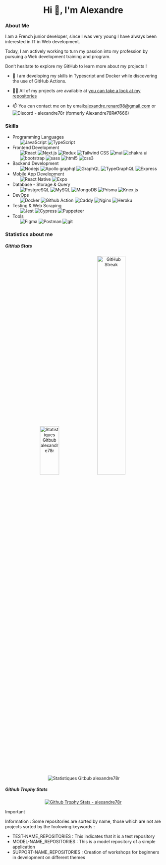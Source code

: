 <h1 align="center">Hi 👋, I'm Alexandre</h1>

<h3>About Me</h3>

<p>
    I am a French junior developer, since I was very young I have always been interested in IT in Web development.
</p>

<p>
    Today, I am actively working to turn my passion into my profession by pursuing a Web development training and program.
</p>

<p>
    Don’t hesitate to explore my GitHub to learn more about my projects !
</p>



- 🌱 I am developing my skills in Typescript and Docker while discovering the use of GitHub Actions.

- 👨‍💻 All of my projects are available at  [you can take a look at my repositories ](https://github.com/Alexandre78R?tab=repositories)

- 📫 You can contact me on by email:alexandre.renard98@gmail.com or <img alt="Discord" src="https://img.shields.io/badge/-Discord-4D3FF6?style=flat-square&logo=discord&logoColor=white"/> - alexandre78r (formerly Alexandre78R#7666)

<h3 align="left">Skills</h3>

<ul>
    <li>
    Programming Languages
    <ul>
    <img alt="JavaScript" src="https://img.shields.io/badge/-JavaScript-F0DB4F?style=flat-square&logo=JavaScript&logoColor=white"/>
    <img alt="TypeScript" src="https://img.shields.io/badge/-TypeScript-007ACC?style=flat-square&logo=typescript&logoColor=white"/>
    </ul>
  </li>
  <li>
    Frontend Development
    <ul>
      <img alt="React" src="https://img.shields.io/badge/-React-45b8d8?style=flat-square&logo=react&logoColor=white"/>
      <img alt="Next.js" src="https://img.shields.io/badge/-Next.js-000000?style=flat-square&logo=next.js&logoColor=white"/>
      <img alt="Redux" src="https://img.shields.io/badge/-Redux-8C1EB2?style=flat-square&logo=redux&logoColor=white"/>
      <img alt="Tailwind CSS" src="https://img.shields.io/badge/-Tailwind%20CSS-24CDCD?style=flat-square&logo=tailwindcss&logoColor=white"/>
      <img alt="mui" src="https://img.shields.io/badge/-MUI-167FDC?style=flat-square&logo=mui&logoColor=white"/>
      <img alt="chakra ui" src="https://img.shields.io/badge/-Chakra%20UI-36C5CA?style=flat-square&logo=chakra-ui&logoColor=white"/>
      <img alt="bootstrap" src="https://img.shields.io/badge/-Bootstrap-a259ff?style=flat-square&logo=bootstrap&logoColor=white"/>
      <img alt="sass" src="https://img.shields.io/badge/-SASS-CC69BF?style=flat-square&logo=sass&logoColor=white"/>
      <img alt="html5" src="https://img.shields.io/badge/-HTML5-E34F26?style=flat-square&logo=html5&logoColor=white"/>
      <img alt="css3" src="https://img.shields.io/badge/-CSS3-264de4?style=flat-square&logo=css3&logoColor=white"/>
    </ul>
  </li>
    <li>
    Backend Development
    <ul>
      <img alt="Nodejs" src="https://img.shields.io/badge/-Nodejs-44883e?style=flat-square&logo=Node.js&logoColor=white"/>
      <img alt="Apollo graphql" src="https://img.shields.io/badge/-Apollo%20GraphQL-311C87?style=flat-square&logo=apollo-graphql&logoColor=white"/>
      <img alt="GraphQL" src="https://img.shields.io/badge/-GraphQL-E535AB?style=flat-square&logo=graphql&logoColor=white"/>
      <img alt="TypeGraphQL" src="https://img.shields.io/badge/-TypeGraphQL-5149B8?style=flat-square&logo=graphql&logoColor=white"/>
      <img alt="Express" src="https://img.shields.io/badge/-Express-000000?style=flat-square&logoColor=white"/>
    </ul>
  </li>
  <li>
    Mobile App Development
    <ul>
      <img alt="React Native" src="https://img.shields.io/badge/-React%20Native-45b8d8?style=flat-square&logo=react&logoColor=white"/>
      <img alt="Expo" src="https://img.shields.io/badge/Expo-000000?style=flat-square&logo=expo&logoColor=white"/>
    </ul>
  </li>
  <li>
    Database - Storage & Query
    <ul>
      <img alt="PostgreSQL" src="https://img.shields.io/badge/-PostgreSQL-1D73DC?style=flat-square&logo=PostgreSQL&logoColor=white"/>
      <img alt="MySQL" src="https://img.shields.io/badge/-MySQL-F29111?style=flat-square&logo=MySQL&logoColor=white"/>
      <img alt="MongoDB" src="https://img.shields.io/badge/-MongoDB-1DBA22?style=flat-square&logo=mongodb&logoColor=white"/>
      <img alt="Prisma" src="https://img.shields.io/badge/-Prisma-000000?style=flat-square&logo=Prisma&logoColor=white"/>
      <img alt="Knex.js" src="https://img.shields.io/badge/-Knex.js-E95602?style=flat-square&logo=Knex.js&logoColor=white"/>
    </ul>
  </li>
  
  <li>
    DevOps
    <ul>
      <img alt="Docker" src="https://img.shields.io/badge/-Docker-0db7ed?style=flat-square&logo=docker&logoColor=white"/>
      <img alt="Github Action" src="https://img.shields.io/badge/-Github%20Action-000000?style=flat-square&logo=github$&logoColor=white"/>
      <img alt="Caddy" src="https://img.shields.io/badge/-Caddy-26CFA7?style=flat-square&logo=caddy&logoColor=white"/>
      <img alt="Nginx" src="https://img.shields.io/badge/-Nginx-1EA718?style=flat-square&logo=nginx&logoColor=white"/>
      <img alt="Heroku" src="https://img.shields.io/badge/-Heroku-7B0FF5?style=flat-square&logo=heroku&logoColor=white"/>
    </ul>
  </li>
  
  <li>
    Testing & Web Scraping
    <ul>
      <img alt="Jest" src="https://img.shields.io/badge/-Jest-FC958A?style=flat-square&logo=jest&logoColor=white"/>
      <img alt="Cypress" src="https://img.shields.io/badge/-Cypress-1FC824?style=flat-square&logo=cypress&logoColor=white"/>
      <img alt="Puppeteer" src="https://img.shields.io/badge/-Puppeteer-1DB356?style=flat-square&logo=puppeteer&logoColor=white"/>
    </ul>
  </li>

  <li>
    Tools
    <ul>
      <img alt="Figma" src="https://img.shields.io/badge/-Figma-a259ff?style=flat-square&logo=Figma&logoColor=white"/>
      <img alt="Postman" src="https://img.shields.io/badge/-Postman-F66526?style=flat-square&logo=Postman&logoColor=white"/>
      <img alt="git" src="https://img.shields.io/badge/-Git-F14E32?style=flat-square&logo=git&logoColor=white"/>
    </ul>
  </li>
</ul>


<h3 align="left">Statistics about me </h3>

<h5 align="left">GitHub Stats</h5>
<div align="center">  
    <img src="https://github-readme-stats.vercel.app/api/top-langs/?username=Alexandre78R&theme=dark&hide_border=true&include_all_commits=true&count_private=true&layout=compact&card_width=100" width="35%" height="20%" alt="Statistiques Gitbub alexandre78r" />
    <a href="https://git.io/streak-stats"><img src="https://github-readme-streak-stats.herokuapp.com?user=Alexandre78R&theme=dark&hide_border=true&mode=weekly&card_width=400" width="42.5%" alt="GitHub Streak" /></a>
</div>

<div align="center">    
<p>&nbsp;<img align="center" src="https://github-readme-stats.vercel.app/api?username=alexandre78r&show_icons=true&locale=en&card_width=100&theme=dark" alt="Statistiques Gitbub alexandre78r" /></p>
</div>

<h5 align="left">Github Trophy Stats </h5>
<p align="center"> <a href="https://github.com/ryo-ma/github-profile-trophy"><img src="https://github-profile-trophy.vercel.app/?username=alexandre78r" alt="Github Trophy Stats - alexandre78r" /></a> </p>

> [!IMPORTANT]
> Information : Some repositories are sorted by name, those which are not are projects sorted by the foolowing keywords :

-  TEST-NAME_REPOSITORIES : This indicates that it is a test repository
-  MODEL-NAME_REPOSITORIES : This is a model repository of a simple application
-  SUPPORT-NAME_REPOSITORIES : Creation of workshops for beginners in development on different themes
